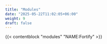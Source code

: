 ```yaml
---
title: "Modules"
date: "2025-05-22T11:02:05+06:00"
weight: 9
draft: false
---
```


{{< contentblock "modules" "NAME:Fortify"  >}}
